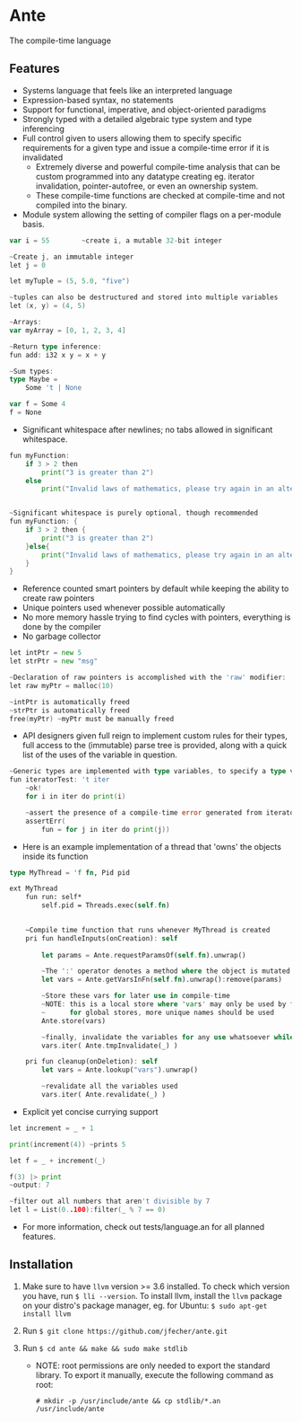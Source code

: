 ﻿# Ante
The compile-time language

## Features
* Systems language that feels like an interpreted language
* Expression-based syntax, no statements
* Support for functional, imperative, and object-oriented paradigms
* Strongly typed with a detailed algebraic type system and type inferencing
* Full control given to users allowing them to specify specific requirements for a given
type and issue a compile-time error if it is invalidated
    -  Extremely diverse and powerful compile-time analysis that can be custom programmed into
any datatype creating eg. iterator invalidation, pointer-autofree, or even an ownership system.
    - These compile-time functions are checked at compile-time and not compiled into the binary.
* Module system allowing the setting of compiler flags on a per-module basis.
```go
var i = 55        ~create i, a mutable 32-bit integer

~Create j, an immutable integer
let j = 0

let myTuple = (5, 5.0, "five")

~tuples can also be destructured and stored into multiple variables
let (x, y) = (4, 5)

~Arrays:
var myArray = [0, 1, 2, 3, 4]

~Return type inference:
fun add: i32 x y = x + y

~Sum types:
type Maybe =
    Some 't | None

var f = Some 4
f = None
```
* Significant whitespace after newlines; no tabs allowed in significant whitespace.
```go
fun myFunction:
    if 3 > 2 then
        print("3 is greater than 2")
    else
        print("Invalid laws of mathematics, please try again in an alternate universe")


~Significant whitespace is purely optional, though recommended
fun myFunction: {
    if 3 > 2 then {
        print("3 is greater than 2")
    }else{
        print("Invalid laws of mathematics, please try again in an alternate universe")
    }
}
```
* Reference counted smart pointers by default while keeping the ability to create raw pointers
* Unique pointers used whenever possible automatically
* No more memory hassle trying to find cycles with pointers, everything is done by the compiler
* No garbage collector
```go
let intPtr = new 5
let strPtr = new "msg"

~Declaration of raw pointers is accomplished with the 'raw' modifier:
let raw myPtr = malloc(10)

~intPtr is automatically freed
~strPtr is automatically freed
free(myPtr) ~myPtr must be manually freed
```
* API designers given full reign to implement custom rules for their types, full access to the (immutable)
parse tree is provided, along with a quick list of the uses of the variable in question.
```go
~Generic types are implemented with type variables, to specify a type variable, identified by a '
fun iteratorTest: 't iter
    ~ok!
    for i in iter do print(i)

    ~assert the presence of a compile-time error generated from iterator invalidation
    assertErr(
        fun = for j in iter do print(j))
```

* Here is an example implementation of a thread that 'owns' the objects inside its function
```rust
type MyThread = 'f fn, Pid pid

ext MyThread
    fun run: self*
        self.pid = Threads.exec(self.fn)

    
    ~Compile time function that runs whenever MyThread is created
    pri fun handleInputs(onCreation): self
        
        let params = Ante.requestParamsOf(self.fn).unwrap()

        ~The ':' operator denotes a method where the object is mutated.
        let vars = Ante.getVarsInFn(self.fn).unwrap():remove(params)

        ~Store these vars for later use in compile-time
        ~NOTE: this is a local store where 'vars' may only be used by functions of MyThread,
        ~      for global stores, more unique names should be used
        Ante.store(vars)

        ~finally, invalidate the variables for any use whatsoever while this thread 'owns' them
        vars.iter( Ante.tmpInvalidate(_) )

    pri fun cleanup(onDeletion): self
        let vars = Ante.lookup("vars").unwrap()

        ~revalidate all the variables used
        vars.iter( Ante.revalidate(_) )
```
* Explicit yet concise currying support
```go
let increment = _ + 1

print(increment(4)) ~prints 5

let f = _ + increment(_)

f(3) |> print
~output: 7

~filter out all numbers that aren't divisible by 7
let l = List(0..100):filter(_ % 7 == 0)

```

* For more information, check out tests/language.an for all planned features.


## Installation
1. Make sure to have `llvm` version >= 3.6 installed.  To check which version you have, run `$ lli --version`.  To install llvm, install the `llvm` package on your distro's package manager, eg. for Ubuntu: `$ sudo apt-get install llvm`

2. Run `$ git clone https://github.com/jfecher/ante.git`

3. Run `$ cd ante && make && sudo make stdlib`

    - NOTE: root permissions are only needed to export the standard library.  To export it manually, execute the following command as root:

        `# mkdir -p /usr/include/ante && cp stdlib/*.an /usr/include/ante`
